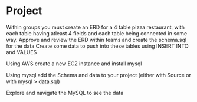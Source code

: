 # Project

Within groups you must create an ERD for a 4 table pizza restaurant, with each table having atleast 4 fields and each table being connected in some way. 
Approve and review the ERD within teams and create the schema.sql for the data
Create some data to push into these tables using INSERT INTO and VALUES

Using AWS create a new EC2 instance and install mysql 

Using mysql add the Schema and data to your project (either with Source or with mysql > data.sql)

Explore and navigate the MySQL to see the data